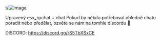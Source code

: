 t/![image](https://user-images.githubusercontent.com/84440704/137537204-d87e4029-8b2d-44e3-b00b-e76446dcb90a.png)

Upravený esx_rpchat + chat
Pokud by někdo potřeboval ohledně chatu poradit nebo předělat, ozvěte se nám na tomhle discordu 🥰

DISCORD: https://discord.gg/rS5TbXSxCE
